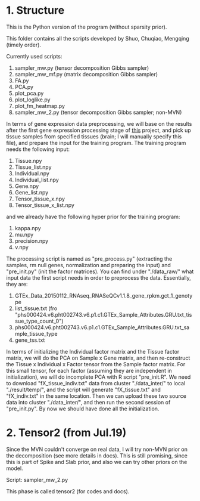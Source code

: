 # 1. Structure

This is the Python version of the program (without sparsity prior).

This folder contains all the scripts developed by Shuo, Chuqiao, Mengqing (timely order).

Currently used scripts:

1. sampler\_mw.py (tensor decomposition Gibbs sampler)
2. sampler\_mw\_mf.py (matrix decomposition Gibbs sampler)
3. FA.py
4. PCA.py
5. plot\_pca.py
6. plot\_loglike.py
7. plot\_fm\_heatmap.py
8. sampler\_mw\_2.py (tensor decomposition Gibbs sampler; non-MVN)

In terms of gene expression data preprocessing, we will base on the results after the first gene expression processing stage of [this](https://github.com/morrisyoung/eQTL_v6_script) project, and pick up tissue samples from specified tissues (brain; I will manually specify this file), and prepare the input for the training program. The training program needs the following input:

1. Tissue.npy
2. Tissue\_list.npy
3. Individual.npy
4. Individual\_list.npy
5. Gene.npy
6. Gene\_list.npy
7. Tensor\_tissue\_x.npy
8. Tensor\_tissue\_x\_list.npy

and we already have the following hyper prior for the training program:

1. kappa.npy
2. mu.npy
3. precision.npy
4. v.npy

The processing script is named as "pre\_process.py" (extracting the samples, rm null genes, normalization and preparing the input) and "pre\_init.py" (init the factor matrices). You can find under "./data\_raw/" what input data the first script needs in order to preprocess the data. Essentially, they are:

1. GTEx\_Data\_20150112\_RNAseq\_RNASeQCv1.1.8\_gene\_rpkm.gct\_1\_genotype
2. list\_tissue.txt (fro "phs000424.v6.pht002743.v6.p1.c1.GTEx\_Sample\_Attributes.GRU.txt\_tissue\_type\_count\_0")
3. phs000424.v6.pht002743.v6.p1.c1.GTEx\_Sample\_Attributes.GRU.txt\_sample\_tissue\_type
4. gene\_tss.txt

In terms of initializing the Individual factor matrix and the Tissue factor matrix, we will do the PCA on Sample x Gene matrix, and then re-construct the Tissue x Individual x Factor tensor from the Sample factor matrix. For this small tensor, for each factor (assuming they are independent in initialization), we will do incomplete PCA with R script "pre\_init.R". We need to download "fX\_tissue\_indiv.txt" data from cluster "./data\_inter/" to local "./result/temp/", and the script will generate "fX\_tissue.txt" and "fX\_indiv.txt" in the same location. Then we can upload these two source data into cluster "./data\_inter/", and then run the second session of "pre\_init.py". By now we should have done all the initialization.



# 2. Tensor2 (from Jul.19)

Since the MVN couldn't converge on real data, I will try non-MVN prior on the decomposition (see more details in docs). This is still promising, since this is part of Spike and Slab prior, and also we can try other priors on the model.

Script: sampler\_mw\_2.py

This phase is called tensor2 (for codes and docs).


